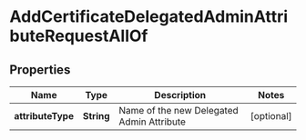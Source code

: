 

# AddCertificateDelegatedAdminAttributeRequestAllOf


## Properties

| Name | Type | Description | Notes |
|------------ | ------------- | ------------- | -------------|
|**attributeType** | **String** | Name of the new Delegated Admin Attribute |  [optional] |



